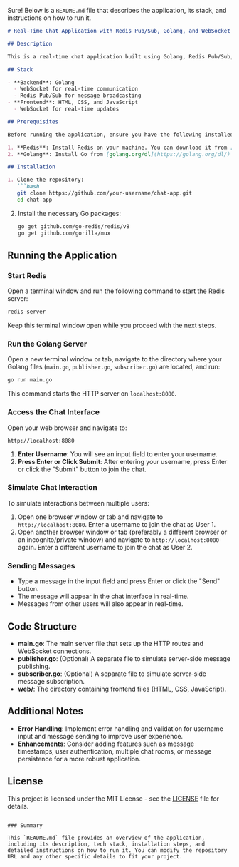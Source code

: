 Sure! Below is a `README.md` file that describes the application, its stack, and instructions on how to run it.

```markdown
# Real-Time Chat Application with Redis Pub/Sub, Golang, and WebSocket

## Description

This is a real-time chat application built using Golang, Redis Pub/Sub, and WebSocket. The application allows multiple users to join a chat room by entering a username, and then send and receive messages in real-time. The backend is powered by Golang with Redis handling the Pub/Sub messaging, and the frontend uses HTML and JavaScript to handle user interactions and WebSocket connections.

## Stack

- **Backend**: Golang
  - WebSocket for real-time communication
  - Redis Pub/Sub for message broadcasting
- **Frontend**: HTML, CSS, and JavaScript
  - WebSocket for real-time updates

## Prerequisites

Before running the application, ensure you have the following installed:

1. **Redis**: Install Redis on your machine. You can download it from [redis.io/download](https://redis.io/download).
2. **Golang**: Install Go from [golang.org/dl](https://golang.org/dl/).

## Installation

1. Clone the repository:
   ```bash
   git clone https://github.com/your-username/chat-app.git
   cd chat-app
   ```

2. Install the necessary Go packages:
   ```bash
   go get github.com/go-redis/redis/v8
   go get github.com/gorilla/mux
   ```

## Running the Application

### Start Redis

Open a terminal window and run the following command to start the Redis server:
```bash
redis-server
```

Keep this terminal window open while you proceed with the next steps.

### Run the Golang Server

Open a new terminal window or tab, navigate to the directory where your Golang files (`main.go`, `publisher.go`, `subscriber.go`) are located, and run:
```bash
go run main.go
```

This command starts the HTTP server on `localhost:8080`.

### Access the Chat Interface

Open your web browser and navigate to:
```
http://localhost:8080
```

1. **Enter Username**: You will see an input field to enter your username.
2. **Press Enter or Click Submit**: After entering your username, press Enter or click the "Submit" button to join the chat.

### Simulate Chat Interaction

To simulate interactions between multiple users:

1. Open one browser window or tab and navigate to `http://localhost:8080`. Enter a username to join the chat as User 1.
2. Open another browser window or tab (preferably a different browser or an incognito/private window) and navigate to `http://localhost:8080` again. Enter a different username to join the chat as User 2.

### Sending Messages

- Type a message in the input field and press Enter or click the "Send" button.
- The message will appear in the chat interface in real-time.
- Messages from other users will also appear in real-time.

## Code Structure

- **main.go**: The main server file that sets up the HTTP routes and WebSocket connections.
- **publisher.go**: (Optional) A separate file to simulate server-side message publishing.
- **subscriber.go**: (Optional) A separate file to simulate server-side message subscription.
- **web/**: The directory containing frontend files (HTML, CSS, JavaScript).

## Additional Notes

- **Error Handling**: Implement error handling and validation for username input and message sending to improve user experience.
- **Enhancements**: Consider adding features such as message timestamps, user authentication, multiple chat rooms, or message persistence for a more robust application.

## License

This project is licensed under the MIT License - see the [LICENSE](LICENSE) file for details.
```

### Summary

This `README.md` file provides an overview of the application, including its description, tech stack, installation steps, and detailed instructions on how to run it. You can modify the repository URL and any other specific details to fit your project.